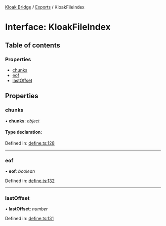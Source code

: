 [Kloak Bridge](../README.md) / [Exports](../modules.md) / KloakFileIndex

# Interface: KloakFileIndex

## Table of contents

### Properties

- [chunks](kloakfileindex.md#chunks)
- [eof](kloakfileindex.md#eof)
- [lastOffset](kloakfileindex.md#lastoffset)

## Properties

### chunks

• **chunks**: *object*

#### Type declaration:

Defined in: [define.ts:128](https://github.com/CoNET-project/kloak-bridge/blob/8805a29/src/define.ts#L128)

___

### eof

• **eof**: *boolean*

Defined in: [define.ts:132](https://github.com/CoNET-project/kloak-bridge/blob/8805a29/src/define.ts#L132)

___

### lastOffset

• **lastOffset**: *number*

Defined in: [define.ts:131](https://github.com/CoNET-project/kloak-bridge/blob/8805a29/src/define.ts#L131)
